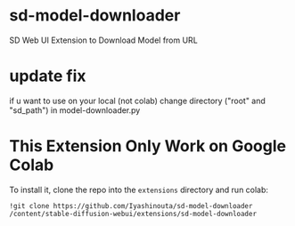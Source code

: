 # sd-model-downloader
SD Web UI Extension to Download Model from URL

# update fix
if u want to use on your local (not colab)
change directory ("root" and "sd_path") in  model-downloader.py

# This Extension Only Work on Google Colab

To install it, clone the repo into the `extensions` directory and run colab:

`!git clone https://github.com/Iyashinouta/sd-model-downloader /content/stable-diffusion-webui/extensions/sd-model-downloader`
